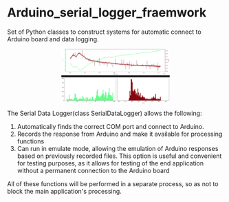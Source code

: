 # Arduino_serial_logger_fraemwork
Set of Python classes to construct systems for automatic connect to Arduino board and data logging.


<div align=center><img src="img/exmp_1.png" align="center" width=50% height=50%></div>


The Serial Data Logger(class SerialDataLogger)    allows the following:

1) Automatically finds the correct COM port and connect to Arduino.
2) Records the response from Arduino and make it available for processing functions
3) Can run in emulate mode, allowing the emulation of Arduino responses based on previously recorded files.
This option is useful and convenient for testing purposes, as it allows for testing of the end application without a permanent connection to the Arduino board


All of these functions will be performed in a separate process, so as not to block the main application's processing.


